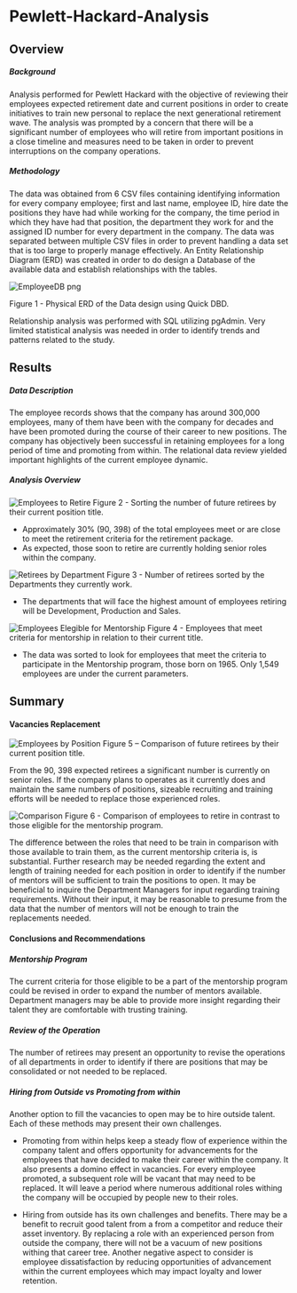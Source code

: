 # Pewlett-Hackard-Analysis

## **Overview** ##

##### **Background** ##### 

Analysis performed for Pewlett Hackard with the objective of reviewing their employees expected retirement date and current positions in order to create initiatives to train new personal to replace the next generational retirement wave. The analysis was prompted by a concern that there will be a significant number of employees who will retire from important positions in a close timeline and measures need to be taken in order to prevent interruptions on the company operations.  

##### **Methodology** #####

The data was obtained from 6 CSV files containing identifying information for every company employee; first and last name, employee ID, hire date the positions they have had while working for the company, the time period in which they have had that position, the department they work for and the assigned ID number for every department in the company. 
The data was separated between multiple CSV files in order to prevent handling a data set that is too large to properly manage effectively. An Entity Relationship Diagram (ERD) was created in order to do design a Database of the available data and establish relationships with the tables. 

![EmployeeDB png](https://user-images.githubusercontent.com/85839235/128660205-4c999227-706b-47cf-9032-eb087107dcac.png)

Figure 1 - Physical ERD of the Data design using Quick DBD.

Relationship analysis was performed with SQL utilizing pgAdmin. Very limited statistical analysis was needed in order to identify trends and patterns related to the study. 

## **Results** ##

##### **Data Description** #####

The employee records shows that the company has around 300,000 employees, many of them have been with the company for decades and have been promoted during the course of their career to new positions. The company has objectively been successful in retaining employees for a long period of time and promoting from within. The relational data review yielded important highlights of the current employee dynamic. 


##### **Analysis Overview** #####

![Employees to Retire](https://user-images.githubusercontent.com/85839235/128660052-2f91e332-1dae-47ee-a1e8-925d5aba95bd.png)
Figure 2 - Sorting the number of future retirees by their current position title. 

-	Approximately 30% (90, 398) of the total employees meet or are close to meet the retirement criteria for the retirement package. 
-	As expected, those soon to retire are currently holding senior roles within the company. 

![Retirees by Department](https://user-images.githubusercontent.com/85839235/128660057-b35422de-9fc8-4c65-928a-a82221f8482d.png)
 Figure 3 - Number of retirees sorted by the Departments they currently work.  

-	The departments that will face the highest amount of employees retiring will be Development, Production and Sales. 

![Employees Elegible for Mentorship](https://user-images.githubusercontent.com/85839235/128660070-035193f5-3c24-40b2-bef3-d362d82eb3e7.png)
Figure 4 - Employees that meet criteria for mentorship in relation to their current title. 

- 	The data was sorted to look for employees that meet the criteria to participate in the Mentorship program, those born on 1965. Only 1,549 employees are under the current parameters. 

## **Summary** ##

#### Vacancies Replacement ####

![Employees by Position](https://user-images.githubusercontent.com/85839235/128660100-ba95308b-f470-45b1-976d-c67a1e3bfdfb.png)
Figure 5 – Comparison of future retirees by their current position title. 

From the 90, 398 expected retirees a significant number is currently on senior roles. If the company plans to operates as it currently does and maintain the same numbers of positions, sizeable recruiting and training efforts will be needed to replace those experienced roles.

![Comparison](https://user-images.githubusercontent.com/85839235/128660113-cc5fdb00-089a-40ff-bf45-eb25d3358503.png)
Figure 6 - Comparison of employees to retire in contrast to those eligible for the mentorship program. 

The difference between the roles that need to be train in comparison with those available to train them, as the current mentorship criteria is, is substantial. Further research may be needed regarding the extent and length of training needed for each position in order to identify if the number of mentors will be sufficient to train the positions to open. It may be beneficial to inquire the Department Managers for input regarding training requirements. Without their input, it may be reasonable to presume from the data that the number of mentors will not be enough to train the replacements needed. 

#### **Conclusions and Recommendations** ####

##### Mentorship Program #####

The current criteria for those eligible to be a part of the mentorship program could be revised in order to expand the number of mentors available. Department managers may be able to provide more insight regarding their talent they are comfortable with trusting training. 
  
##### Review of the Operation #####
The number of retirees may present an opportunity to revise the operations of all departments in order to identify if there are positions that may be consolidated or not needed to be replaced. 

##### Hiring from Outside vs Promoting from within #####
Another option to fill the vacancies to open may be to hire outside talent. Each of these methods may present their own challenges. 
  
-	Promoting from within helps keep a steady flow of experience within the company talent and offers opportunity for advancements for the employees that have decided to make their career within the company. It also presents a domino effect in vacancies. For every employee promoted, a subsequent role will be vacant that may need to be replaced. It will leave a period where numerous additional roles withing the company will be occupied by people new to their roles. 
  
-	Hiring from outside has its own challenges and benefits. There may be a benefit to recruit good talent from a from a competitor and reduce their asset inventory. By replacing a role with an experienced person from outside the company, there will not be a vacuum of new positions withing that career tree. Another negative aspect to consider is employee dissatisfaction by reducing opportunities of advancement within the current employees which may impact loyalty and lower retention. 
